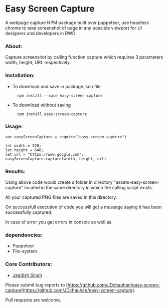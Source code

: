 # Easy Screen Capture

A webpage capture NPM package built over puppeteer, use headless chrome to take screenshot of page in any possible viewport for UI designers and developers in RWD

### About:

Capture screenshot by calling function capture which requires 3 parameters width, height, URL respectively.

### Installation:

* To download and save in package.json file
    
        npm install --save easy-screen-capture

* To download without saving
    
        npm install easy-screen-capture

### Usage:

    var easyScreenCapture = require("easy-screen-capture")
    
    let width = 320;
    let height = 640;
    let url = "https://www.google.com";
    easyScreenCapture.capture(width, height, url)

### Results:

Using above code would create a folder in directory "assets-easy-screen-capture" located in the same directory in which the calling script exists.

All your captured PNG files are saved in this directory.

On successfull execution of code you will get a message saying it has been successfully captured.

In case of error you get errors in console as well as.

### dependencies:

* Puppeteer
* File-system

### Core Contributors:

* [Jagdish Singh](https://github.com/JDchauhan)

Please submit bug reports to [https://github.com/JDchauhan/easy-screen-capture](https://github.com/JDchauhan/easy-screen-capture).


Pull requests are welcome.
